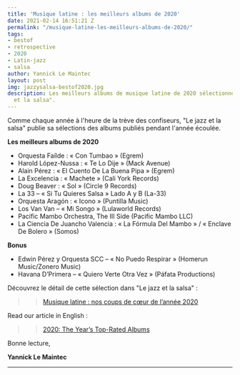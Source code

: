 ```yaml
---
title: 'Musique latine : les meilleurs albums de 2020'
date: 2021-02-14 16:51:21 Z
permalink: "/musique-latine-les-meilleurs-albums-de-2020/"
tags:
- bestof
- retrospective
- 2020
- Latin-jazz
- salsa
author: Yannick Le Maintec
layout: post
img: jazzysalsa-bestof2020.jpg
description: Les meilleurs albums de musique latine de 2020 sélectionnés par "Le jazz
  et la salsa".
---
```


Comme chaque année à l'heure de la trève des confiseurs, "Le jazz et la salsa" publie sa sélections des albums publiés pendant l'année écoulée.


**Les meilleurs albums de 2020**

* Orquesta Faílde : « Con Tumbao » (Egrem)
* Harold López-Nussa : « Te Lo Dije » (Mack Avenue)
* Alain Pérez : « El Cuento De La Buena Pipa » (Egrem)
* La Excelencia : « Machete » (Cali York Records)
* Doug Beaver : « Sol » (Circle 9 Records)
* La 33 – « Si Tu Quieres Salsa » Lado A y B (La-33)
* Orquesta Aragón : « Icono » (Puntilla Music)
* Los Van Van – « Mi Songo » (Lulaworld Records)
* Pacific Mambo Orchestra, The III Side (Pacific Mambo LLC)
* La Ciencia De Juancho Valencia : « La Fórmula Del Mambo » / « Enclave De Bolero » (Somos)

**Bonus**

* Edwin Pérez y Orquesta SCC – « No Puedo Respirar » (Homerun Music/Zonero Music)
* Havana D’Primera – « Quiero Verte Otra Vez » (Páfata Productions)


Découvrez le détail de cette sélection dans "Le jazz et la salsa" :

>> [Musique latine : nos coups de cœur de l’année 2020](hhttps://www.lemonde.fr/le-jazz-et-la-salsa/article/2021/01/02/musique-latine-nos-coups-de-c-ur-de-l-annee-2020_6065021_5324427.html)

Read our article in English :

>> [2020: The Year’s Top-Rated Albums](https://www.lemonde.fr/blog/mundolatino/2021/02/12/2020-the-years-top-rated-albums-2/)


Bonne lecture,

**Yannick Le Maintec**

---
